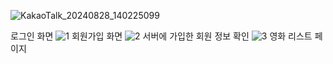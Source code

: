 ![KakaoTalk_20240828_140225099](https://github.com/user-attachments/assets/1450ac3c-aa11-4e9e-84b9-102374793c33)

로그인 화면 
![1](https://github.com/user-attachments/assets/7043558c-ea2f-4bb6-af0c-2c553acb02af)
회원가입 화면
![2](https://github.com/user-attachments/assets/1d4d533f-34c1-4c3e-b8ae-8017a73bc3c9)
서버에 가입한 회원 정보 확인
![3](https://github.com/user-attachments/assets/4062099e-9e0b-490a-b867-b04ca7a1733b)
영화 리스트 페이지
